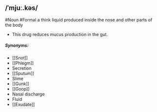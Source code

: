 ## /ˈmjuː.kəs/  
#Noun  #Formal 
a think liquid produced inside the nose and other parts of the body 

- This drug reduces mucus production in the gut.

##### Synonyms:
- [[Snot]]
- [[Phlegm]]
- Secretion
- [[Sputum]]
- Slime
- [[Gunk]]
- [[Goop]]
- Nasal discharge
- Fluid
- [[Exudate]]